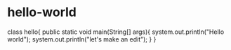 # hello-world
class hello{
  public static void main(String[] args){
    system.out.println("Hello world");
    system.out.println("let's make an edit");
      }
     }

